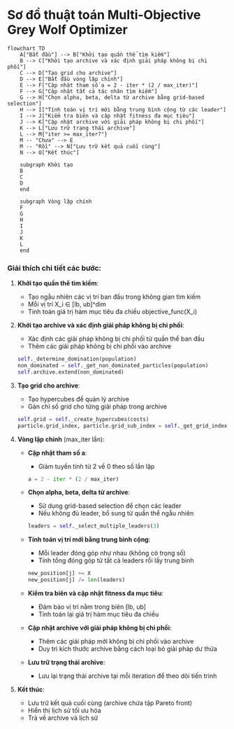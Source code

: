# Sơ đồ thuật toán Multi-Objective Grey Wolf Optimizer

```mermaid
flowchart TD
    A["Bắt đầu"] --> B["Khởi tạo quần thể tìm kiếm"]
    B --> C["Khởi tạo archive và xác định giải pháp không bị chi phối"]
    C --> D["Tạo grid cho archive"]
    D --> E["Bắt đầu vòng lặp chính"]
    E --> F["Cập nhật tham số a = 2 - iter * (2 / max_iter)"]
    F --> G["Cập nhật tất cả tác nhân tìm kiếm"]
    G --> H["Chọn alpha, beta, delta từ archive bằng grid-based selection"]
    H --> I["Tính toán vị trí mới bằng trung bình cộng từ các leader"]
    I --> J["Kiểm tra biên và cập nhật fitness đa mục tiêu"]
    J --> K["Cập nhật archive với giải pháp không bị chi phối"]
    K --> L["Lưu trữ trạng thái archive"]
    L --> M{"iter >= max_iter?"}
    M -- "Chưa" --> E
    M -- "Rồi" --> N["Lưu trữ kết quả cuối cùng"]
    N --> O["Kết thúc"]
    
    subgraph Khởi tạo
    B
    C
    D
    end
    
    subgraph Vòng lặp chính
    F
    G
    H
    I
    J
    K
    L
    end
```

### Giải thích chi tiết các bước:

1. **Khởi tạo quần thể tìm kiếm**:
   - Tạo ngẫu nhiên các vị trí ban đầu trong không gian tìm kiếm
   - Mỗi vị trí X_i ∈ [lb, ub]^dim
   - Tính toán giá trị hàm mục tiêu đa chiều objective_func(X_i)

2. **Khởi tạo archive và xác định giải pháp không bị chi phối**:
   - Xác định các giải pháp không bị chi phối từ quần thể ban đầu
   - Thêm các giải pháp không bị chi phối vào archive
   ```python
   self._determine_domination(population)
   non_dominated = self._get_non_dominated_particles(population)
   self.archive.extend(non_dominated)
   ```

3. **Tạo grid cho archive**:
   - Tạo hypercubes để quản lý archive
   - Gán chỉ số grid cho từng giải pháp trong archive
   ```python
   self.grid = self._create_hypercubes(costs)
   particle.grid_index, particle.grid_sub_index = self._get_grid_index(particle)
   ```

4. **Vòng lặp chính** (max_iter lần):
   - **Cập nhật tham số a**:
     * Giảm tuyến tính từ 2 về 0 theo số lần lặp
     ```python
     a = 2 - iter * (2 / max_iter)
     ```

   - **Chọn alpha, beta, delta từ archive**:
     * Sử dụng grid-based selection để chọn các leader
     * Nếu không đủ leader, bổ sung từ quần thể ngẫu nhiên
     ```python
     leaders = self._select_multiple_leaders(3)
     ```

   - **Tính toán vị trí mới bằng trung bình cộng**:
     * Mỗi leader đóng góp như nhau (không có trọng số)
     * Tính tổng đóng góp từ tất cả leaders rồi lấy trung bình
     ```python
     new_position[j] += X
     new_position[j] /= len(leaders)
     ```

   - **Kiểm tra biên và cập nhật fitness đa mục tiêu**:
     * Đảm bảo vị trí nằm trong biên [lb, ub]
     * Tính toán lại giá trị hàm mục tiêu đa chiều

   - **Cập nhật archive với giải pháp không bị chi phối**:
     * Thêm các giải pháp mới không bị chi phối vào archive
     * Duy trì kích thước archive bằng cách loại bỏ giải pháp dư thừa

   - **Lưu trữ trạng thái archive**:
     * Lưu lại trạng thái archive tại mỗi iteration để theo dõi tiến trình

5. **Kết thúc**:
   - Lưu trữ kết quả cuối cùng (archive chứa tập Pareto front)
   - Hiển thị lịch sử tối ưu hóa
   - Trả về archive và lịch sử
